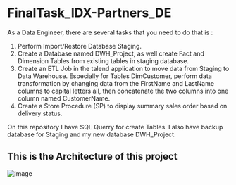 # FinalTask_IDX-Partners_DE

As a Data Engineer, there are several tasks that you need to do that is :

1. Perform Import/Restore Database Staging.
2. Create a Database named DWH_Project, as well create Fact and Dimension   Tables from existing tables in staging database.
3. Create an ETL Job in the talend application to move data from Staging to Data Warehouse. Especially for Tables DimCustomer, perform data transformation    by changing data from the FirstName and LastName columns to capital letters all, then concatenate the two columns into one column named CustomerName. 
4. Create a Store Procedure (SP) to display summary sales order based on delivery status.


On this repository I have SQL Querry for create Tables. I also have backup database for Staging and my new database DWH_Project.

This is the Architecture of this project
---

![image](https://github.com/sanvif-dot/FinalTask_IDX-Partners_DE/assets/122470555/98c69538-2c17-48c4-8116-eeb7b922b6cb)
